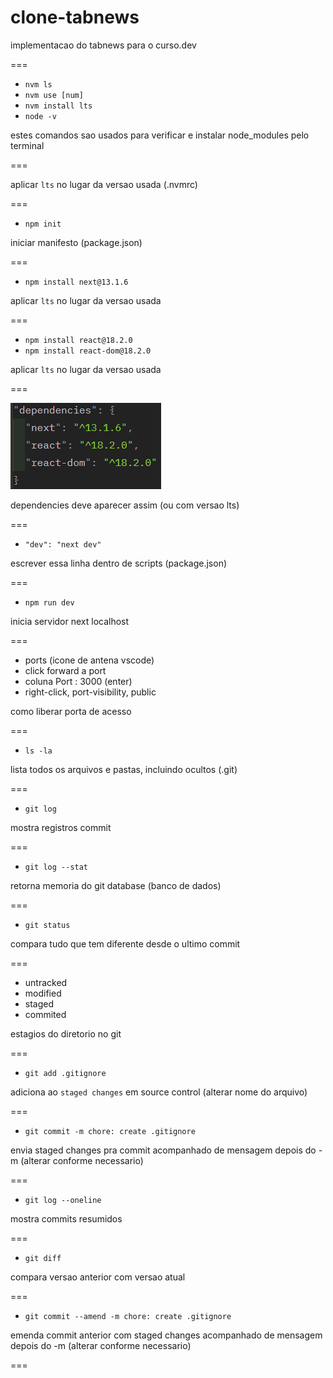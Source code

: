 # clone-tabnews

implementacao do tabnews para o curso.dev

===

- `nvm ls`
- `nvm use [num]`
- `nvm install lts`
- `node -v`

estes comandos sao usados para verificar e instalar node_modules pelo terminal

===

aplicar `lts` no lugar da versao usada (.nvmrc)

===

- `npm init`

iniciar manifesto (package.json)

===

- `npm install next@13.1.6`

aplicar `lts` no lugar da versao usada

===

- `npm install react@18.2.0`
- `npm install react-dom@18.2.0`

aplicar `lts` no lugar da versao usada

===

![package.json/dependencies](/assets/image.png)

dependencies deve aparecer assim (ou com versao lts)

===

- `"dev": "next dev"`

escrever essa linha dentro de scripts (package.json)

===

- `npm run dev`

inicia servidor next localhost

===

- ports (icone de antena vscode)
- click forward a port
- coluna Port : 3000 (enter)
- right-click, port-visibility, public

como liberar porta de acesso

===

- `ls -la`

lista todos os arquivos e pastas, incluindo ocultos (.git)

===

- `git log`

mostra registros commit

===

- `git log --stat`

retorna memoria do git database (banco de dados)

===

- `git status`

compara tudo que tem diferente desde o ultimo commit

===

- untracked
- modified
- staged
- commited

estagios do diretorio no git

===

- `git add .gitignore`

adiciona ao `staged changes` em source control (alterar nome do arquivo)

===

- `git commit -m chore: create .gitignore`

envia staged changes pra commit acompanhado de mensagem depois do -m (alterar conforme necessario)

===

- `git log --oneline`

mostra commits resumidos

===

- `git diff`

compara versao anterior com versao atual

===

- `git commit --amend -m chore: create .gitignore`

emenda commit anterior com staged changes acompanhado de mensagem depois do -m (alterar conforme necessario)

===
